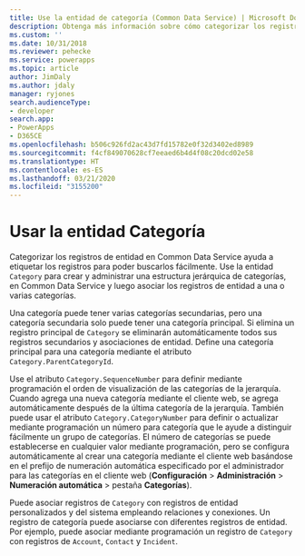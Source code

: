 ```yaml
---
title: Use la entidad de categoría (Common Data Service) | Microsoft Docs
description: Obtenga más información sobre cómo categorizar los registros de entidad utilizando la entidad de categoría.
ms.custom: ''
ms.date: 10/31/2018
ms.reviewer: pehecke
ms.service: powerapps
ms.topic: article
author: JimDaly
ms.author: jdaly
manager: ryjones
search.audienceType:
- developer
search.app:
- PowerApps
- D365CE
ms.openlocfilehash: b506c926fd2ac43d7fd15782e0f32d3402ed8989
ms.sourcegitcommit: f4cf849070628cf7eeaed6b4d4f08c20dcd02e58
ms.translationtype: HT
ms.contentlocale: es-ES
ms.lasthandoff: 03/21/2020
ms.locfileid: "3155200"
---
```

# <a name="use-the-category-entity"></a>Usar la entidad Categoría

Categorizar los registros de entidad en Common Data Service ayuda a etiquetar los registros para poder buscarlos fácilmente. Use la entidad `Category` para crear y administrar una estructura jerárquica de categorías, en Common Data Service y luego asociar los registros de entidad a una o varias categorías.  
  
 Una categoría puede tener varias categorías secundarias, pero una categoría secundaria solo puede tener una categoría principal. Si elimina un registro principal de `Category` se eliminarán automáticamente todos sus registros secundarios y asociaciones de entidad. Define una categoría principal para una categoría mediante el atributo `Category.ParentCategoryId`.  
  
 Use el atributo `Category.SequenceNumber` para definir mediante programación el orden de visualización de las categorías de la jerarquía.  Cuando agrega una nueva categoría mediante el cliente web, se agrega automáticamente después de la última categoría de la jerarquía. También puede usar el atributo `Category.CategoryNumber` para definir o actualizar mediante programación un número para categoría que le ayude a distinguir fácilmente un grupo de categorías. El número de categorías se puede establecerse en cualquier valor mediante programación, pero se configura automáticamente al crear una categoría mediante el cliente web basándose en el prefijo de numeración automática especificado por el administrador para las categorías en el cliente web (**Configuración** > **Administración** > **Numeración automática** > pestaña **Categorías**).  
  
 Puede asociar registros de `Category` con registros de entidad personalizados y del sistema empleando relaciones y conexiones. Un registro de categoría puede asociarse con diferentes registros de entidad. Por ejemplo, puede asociar mediante programación un registro de `Category` con registros de `Account`, `Contact` y `Incident`.   

